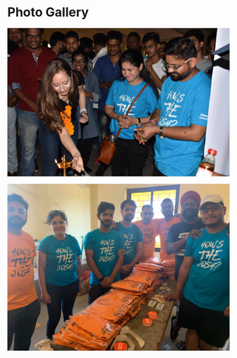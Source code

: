 # Photo Gallery

![ Dia lightening](../.gitbook/assets/dia.jpg)

![OwaspSeasides Swag give away time :\) How&apos;s the Josh ? ](../.gitbook/assets/swag.jpg)

